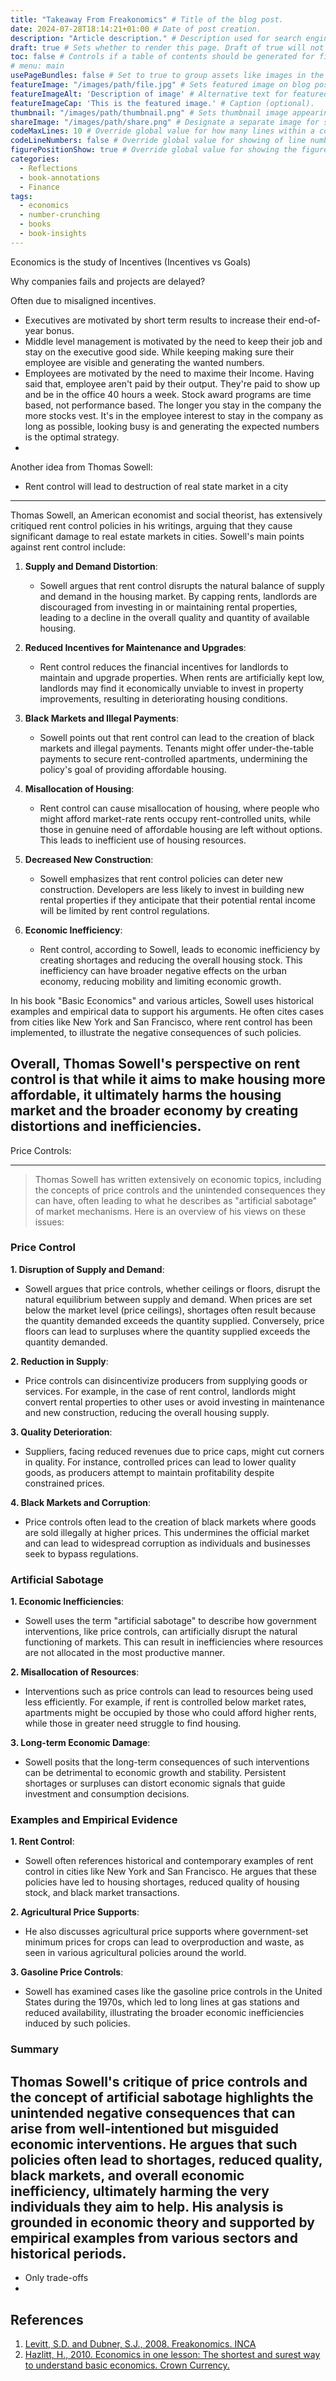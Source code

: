 ```yaml
---
title: "Takeaway From Freakonomics" # Title of the blog post.
date: 2024-07-28T18:14:21+01:00 # Date of post creation.
description: "Article description." # Description used for search engine.
draft: true # Sets whether to render this page. Draft of true will not be rendered.
toc: false # Controls if a table of contents should be generated for first-level links automatically.
# menu: main
usePageBundles: false # Set to true to group assets like images in the same folder as this post.
featureImage: "/images/path/file.jpg" # Sets featured image on blog post.
featureImageAlt: 'Description of image' # Alternative text for featured image.
featureImageCap: 'This is the featured image.' # Caption (optional).
thumbnail: "/images/path/thumbnail.png" # Sets thumbnail image appearing inside card on homepage.
shareImage: "/images/path/share.png" # Designate a separate image for social media sharing.
codeMaxLines: 10 # Override global value for how many lines within a code block before auto-collapsing.
codeLineNumbers: false # Override global value for showing of line numbers within code block.
figurePositionShow: true # Override global value for showing the figure label.
categories:
  - Reflections
  - book-annotations
  - Finance
tags:
  - economics
  - number-crunching
  - books
  - book-insights
---
```



Economics is the study of Incentives (Incentives vs Goals)

Why companies fails and projects are delayed?

Often due to misaligned incentives.

- Executives are motivated by short term results to increase their end-of-year bonus.
- Middle level management is motivated by the need to keep their job and stay on the executive good
  side. While keeping making sure their employee are visible and generating the wanted numbers.
- Employees are motivated by the need to maxime their Income. Having said that, employee aren't paid
  by their output. They're paid to show up and be in the office 40 hours a week. Stock award
  programs are time based, not performance based. The longer you stay in the company the more stocks
  vest. It's in the employee interest to stay in the company as long as possible, looking busy is
  and generating the expected numbers is the optimal strategy.
-

Another idea from Thomas Sowell:

* Rent control will lead to destruction of real state market in a city


---

Thomas Sowell, an American economist and social theorist, has extensively critiqued rent control policies in his writings, arguing that they cause significant damage to real estate markets in cities. Sowell's main points against rent control include:

1. **Supply and Demand Distortion**:
   - Sowell argues that rent control disrupts the natural balance of supply and demand in the housing market. By capping rents, landlords are discouraged from investing in or maintaining rental properties, leading to a decline in the overall quality and quantity of available housing.

2. **Reduced Incentives for Maintenance and Upgrades**:
   - Rent control reduces the financial incentives for landlords to maintain and upgrade properties. When rents are artificially kept low, landlords may find it economically unviable to invest in property improvements, resulting in deteriorating housing conditions.

3. **Black Markets and Illegal Payments**:
   - Sowell points out that rent control can lead to the creation of black markets and illegal payments. Tenants might offer under-the-table payments to secure rent-controlled apartments, undermining the policy's goal of providing affordable housing.

4. **Misallocation of Housing**:
   - Rent control can cause misallocation of housing, where people who might afford market-rate rents occupy rent-controlled units, while those in genuine need of affordable housing are left without options. This leads to inefficient use of housing resources.

5. **Decreased New Construction**:
   - Sowell emphasizes that rent control policies can deter new construction. Developers are less likely to invest in building new rental properties if they anticipate that their potential rental income will be limited by rent control regulations.

6. **Economic Inefficiency**:
   - Rent control, according to Sowell, leads to economic inefficiency by creating shortages and reducing the overall housing stock. This inefficiency can have broader negative effects on the urban economy, reducing mobility and limiting economic growth.

In his book "Basic Economics" and various articles, Sowell uses historical examples and empirical data to support his arguments. He often cites cases from cities like New York and San Francisco, where rent control has been implemented, to illustrate the negative consequences of such policies.

Overall, Thomas Sowell's perspective on rent control is that while it aims to make housing more affordable, it ultimately harms the housing market and the broader economy by creating distortions and inefficiencies.
---


Price Controls:

---
> Thomas Sowell has written extensively on economic topics, including the concepts of price controls
> and the unintended consequences they can have, often leading to what he describes as "artificial
> sabotage" of market mechanisms. Here is an overview of his views on these issues:

### Price Control

**1. Disruption of Supply and Demand**:

- Sowell argues that price controls, whether ceilings or floors, disrupt the natural equilibrium
  between supply and demand. When prices are set below the market level (price ceilings), shortages
  often result because the quantity demanded exceeds the quantity supplied. Conversely, price floors
  can lead to surpluses where the quantity supplied exceeds the quantity demanded.

**2. Reduction in Supply**:

- Price controls can disincentivize producers from supplying goods or services. For example, in the
  case of rent control, landlords might convert rental properties to other uses or avoid investing
  in maintenance and new construction, reducing the overall housing supply.

**3. Quality Deterioration**:

- Suppliers, facing reduced revenues due to price caps, might cut corners in quality. For instance,
  controlled prices can lead to lower quality goods, as producers attempt to maintain profitability
  despite constrained prices.

**4. Black Markets and Corruption**:

- Price controls often lead to the creation of black markets where goods are sold illegally at
  higher prices. This undermines the official market and can lead to widespread corruption as
  individuals and businesses seek to bypass regulations.

### Artificial Sabotage

**1. Economic Inefficiencies**:

- Sowell uses the term "artificial sabotage" to describe how government interventions, like price
  controls, can artificially disrupt the natural functioning of markets. This can result in
  inefficiencies where resources are not allocated in the most productive manner.

**2. Misallocation of Resources**:

- Interventions such as price controls can lead to resources being used less efficiently. For
  example, if rent is controlled below market rates, apartments might be occupied by those who could
  afford higher rents, while those in greater need struggle to find housing.

**3. Long-term Economic Damage**:

- Sowell posits that the long-term consequences of such interventions can be detrimental to economic
  growth and stability. Persistent shortages or surpluses can distort economic signals that guide
  investment and consumption decisions.

### Examples and Empirical Evidence

**1. Rent Control**:

- Sowell often references historical and contemporary examples of rent control in cities like New
  York and San Francisco. He argues that these policies have led to housing shortages, reduced
  quality of housing stock, and black market transactions.

**2. Agricultural Price Supports**:

- He also discusses agricultural price supports where government-set minimum prices for crops can
  lead to overproduction and waste, as seen in various agricultural policies around the world.

**3. Gasoline Price Controls**:

- Sowell has examined cases like the gasoline price controls in the United States during the 1970s,
  which led to long lines at gas stations and reduced availability, illustrating the broader
  economic inefficiencies induced by such policies.
### Summary

Thomas Sowell's critique of price controls and the concept of artificial sabotage highlights the
unintended negative consequences that can arise from well-intentioned but misguided economic
interventions. He argues that such policies often lead to shortages, reduced quality, black markets,
and overall economic inefficiency, ultimately harming the very individuals they aim to help. His
analysis is grounded in economic theory and supported by empirical examples from various sectors and
historical periods.
---

* Only trade-offs
* 

## References

1. [Levitt, S.D. and Dubner, S.J., 2008. Freakonomics. INCA](https://en.wikipedia.org/wiki/Freakonomics)
2. [Hazlitt, H., 2010. Economics in one lesson: The shortest and surest way to understand basic economics. Crown Currency.]()
